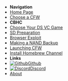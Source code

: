 - **Navigation**
- [Home Page](user-guide/introduction)
- [Choose a CFW](user-guide/cfw-choice)
- **CBHC**
- [Choose Your DS VC Game](user-guide/cbhc/ds-vc-choice)
- [SD Preparation](user-guide/cbhc/sd-preparation)
- [Browser Exploit](user-guide/cbhc/browser-exploit)
- [Making a NAND Backup](user-guide/cbhc/nand-backup)
- [Launching CFW](user-guide/cbhc/launching-cfw)
- [Install Homebrew Channel](user-guide/cbhc/installing-hblc)
- **Links**
- [![Github](https://icongram.jgog.in/simple/github.svg?color=808080&size=16)Github](https://github.com/nh-server/WiiUGuide)
- [![Discord](https://icongram.jgog.in/simple/discord.svg?colored&size=16)Discord](https://discord.gg/C29hYvh)
- [About](extras/about)